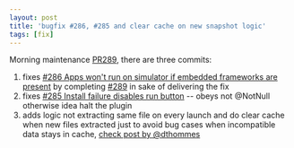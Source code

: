 ```yaml
---
layout: post
title: 'bugfix #286, #285 and clear cache on new snapshot logic'
tags: [fix]
---
```

Morning maintenance [PR289](https://github.com/MobiVM/robovm/pull/289), there are three commits:  

1. fixes [#286 Apps won't run on simulator if embedded frameworks are present](https://github.com/MobiVM/robovm/pull/286) by completing [#289](https://github.com/MobiVM/robovm/pull/289) in sake of delivering the fix
2. fixes [#285 Install failure disables run button](https://github.com/MobiVM/robovm/pull/285) -- obeys not @NotNull otherwise idea halt the plugin
3. adds logic not extracting same file on every launch and do clear cache when new files extracted just to avoid bug cases when incompatible data stays in cache, [check post by @dthommes](https://gitter.im/MobiVM/robovm?at=5ae44a7415c9b0311445a395)
